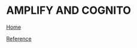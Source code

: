# AMPLIFY AND COGNITO   
[Home](./README.md)  

[Reference](https://docs.amplify.aws/lib/auth/getting-started/q/platform/android)  
